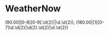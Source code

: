 # WeatherNow

(90\.00|[0-8][0-9]\.\d{2}||\d\.\d{2})\, (180\.00|[1][0-7]\d\.\d{2}|\d{2}\.\d{2}|\d\.\d{2})
